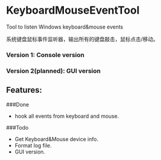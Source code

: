 # KeyboardMouseEventTool
Tool to listen Windows keyboard&amp;mouse events

系统键盘鼠标事件监听器，输出所有的键盘敲击，鼠标点击/移动。




### Version 1: Console version
### Version 2(planned): GUI version

## Features:
###Done

- hook all events from keyboard and mouse.

###Todo

- Get Keyboard&Mouse device info.
- Format log file.
- GUI version.
